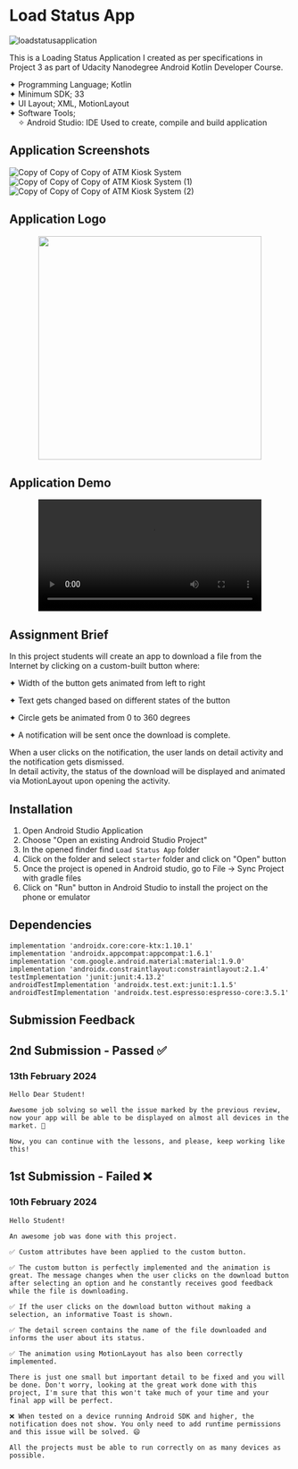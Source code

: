 # Load Status App

![loadstatusapplication](https://github.com/dev-iram/Load-Status-App/assets/22479692/13a876f5-f704-4452-a1b1-2b7a06cd8699)


This is a Loading Status Application I created as per specifications in Project 3 as part of Udacity Nanodegree Android Kotlin Developer Course.


  ✦ Programming Language; Kotlin    
  ✦ Minimum SDK; 33  
  ✦ UI Layout; XML, MotionLayout  
  ✦ Software Tools;  
  &nbsp;&nbsp;&nbsp;&nbsp;✧ Android Studio: IDE Used to create, compile and build application
  
## Application Screenshots
![Copy of Copy of Copy of ATM Kiosk System](https://github.com/dev-iram/Load-Status-App/assets/22479692/15945087-165f-45c6-a3a5-a344e1d08a53)
![Copy of Copy of Copy of ATM Kiosk System (1)](https://github.com/dev-iram/Load-Status-App/assets/22479692/aceb85ba-5f98-4ab8-9523-06f4758905f1)
![Copy of Copy of Copy of ATM Kiosk System (2)](https://github.com/dev-iram/Load-Status-App/assets/22479692/b3ffb224-45c8-47d3-ac34-01af47f89d01)


## Application Logo
 <div align="center">
  <image src="https://github.com/dev-iram/Load-Status-App/assets/22479692/9a6671c4-8c28-4462-bec5-8e44a58a02cf" width="400" />
</div>

## Application Demo
 <div align="center">
  <video src="https://github.com/dev-iram/Load-Status-App/assets/22479692/c1d42eb5-1019-4d4c-8e40-e1d0777f4139" width="400" />
</div>

 ## Assignment Brief
In this project students will create an app to download a file from the Internet by clicking on a custom-built button where:  

✦ Width of the button gets animated from left to right  

✦ Text gets changed based on different states of the button  

✦ Circle gets be animated from 0 to 360 degrees  

✦ A notification will be sent once the download is complete.  

When a user clicks on the notification, the user lands on detail activity and the notification gets dismissed.  
In detail activity, the status of the download will be displayed and animated via MotionLayout upon opening the activity.  


## Installation
1. Open Android Studio Application
2. Choose "Open an existing Android Studio Project"
3. In the opened finder find `Load Status App` folder
4. Click on the folder and select `starter` folder and click on "Open" button
5. Once the project is opened in Android studio, go to File -> Sync Project with gradle files
6. Click on "Run" button in Android Studio to install the project on the phone or emulator

## Dependencies
    implementation 'androidx.core:core-ktx:1.10.1'
    implementation 'androidx.appcompat:appcompat:1.6.1'
    implementation 'com.google.android.material:material:1.9.0'
    implementation 'androidx.constraintlayout:constraintlayout:2.1.4'
    testImplementation 'junit:junit:4.13.2'
    androidTestImplementation 'androidx.test.ext:junit:1.1.5'
    androidTestImplementation 'androidx.test.espresso:espresso-core:3.5.1'

## Submission Feedback 

## 2nd Submission -  Passed ✅
### 13th February 2024
```
Hello Dear Student!

Awesome job solving so well the issue marked by the previous review, now your app will be able to be displayed on almost all devices in the market. 👏

Now, you can continue with the lessons, and please, keep working like this!
```

## 1st Submission -  Failed ❌
### 10th February 2024
```
Hello Student!

An awesome job was done with this project.

✅ Custom attributes have been applied to the custom button.

✅ The custom button is perfectly implemented and the animation is great. The message changes when the user clicks on the download button after selecting an option and he constantly receives good feedback while the file is downloading.

✅ If the user clicks on the download button without making a selection, an informative Toast is shown.

✅ The detail screen contains the name of the file downloaded and informs the user about its status.

✅ The animation using MotionLayout has also been correctly implemented.

There is just one small but important detail to be fixed and you will be done. Don't worry, looking at the great work done with this project, I'm sure that this won't take much of your time and your final app will be perfect.

❌ When tested on a device running Android SDK and higher, the notification does not show. You only need to add runtime permissions and this issue will be solved. 😄

All the projects must be able to run correctly on as many devices as possible.
```




